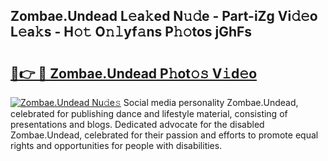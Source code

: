 ## Zombae.Undead L𝚎a𝚔ed N𝚞𝚍e - Part-iZg Vi𝚍𝚎o L𝚎a𝚔s - H𝚘𝚝 O𝚗𝚕yf𝚊ns P𝚑𝚘tos jGhFs

# <h2><a href="http://kf7nvwu.oniu.top/?m=Zombae.Undead">🔗👉 🔴 Zombae.Undead P𝚑ot𝚘𝚜 V𝚒d𝚎o</a></h2>

[![Zombae.Undead Nu𝚍e𝚜](https://i.imgur.com/0qMVB7G.gif)](http://kf7nvwu.oniu.top/?m=Zombae.Undead)
Social media personality Zombae.Undead, celebrated for publishing dance and lifestyle material, consisting of presentations and blogs. Dedicated advocate for the disabled Zombae.Undead, celebrated for their passion and efforts to promote equal rights and opportunities for people with disabilities.  
